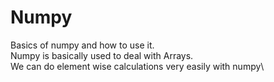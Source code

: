 # Numpy
Basics of numpy and how to use it.\
Numpy is basically used to deal with Arrays.\
We can do element wise calculations very easily with numpy\
